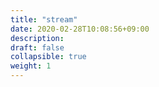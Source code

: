 ```yaml
---
title: "stream"
date: 2020-02-28T10:08:56+09:00
description: 
draft: false
collapsible: true
weight: 1
---
```

